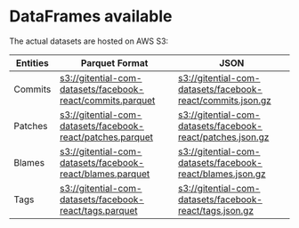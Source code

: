 # DataFrames available

The actual datasets are hosted on AWS S3:

Entities|Parquet Format|JSON
---|---|---
Commits|[s3://gitential-com-datasets/facebook-react/commits.parquet](https://s3.amazonaws.com/gitential-com-datasets/facebook-react/commits.parquet)|[s3://gitential-com-datasets/facebook-react/commits.json.gz](https://s3.amazonaws.com/gitential-com-datasets/facebook-react/commits.json.gz)
Patches|[s3://gitential-com-datasets/facebook-react/patches.parquet](https://s3.amazonaws.com/gitential-com-datasets/facebook-react/patches.parquet)|[s3://gitential-com-datasets/facebook-react/patches.json.gz](https://s3.amazonaws.com/gitential-com-datasets/facebook-react/patches.json.gz)
Blames|[s3://gitential-com-datasets/facebook-react/blames.parquet](https://s3.amazonaws.com/gitential-com-datasets/facebook-react/blames.parquet)|[s3://gitential-com-datasets/facebook-react/blames.json.gz](https://s3.amazonaws.com/gitential-com-datasets/facebook-react/blames.json.gz)
Tags|[s3://gitential-com-datasets/facebook-react/tags.parquet](https://s3.amazonaws.com/gitential-com-datasets/facebook-react/tags.parquet)|[s3://gitential-com-datasets/facebook-react/tags.json.gz](https://s3.amazonaws.com/gitential-com-datasets/facebook-react/tags.json.gz)
